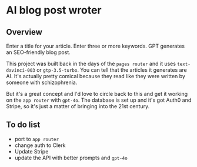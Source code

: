 # AI blog post wroter

## Overview

Enter a title for your article. Enter three or more keywords. GPT generates an SEO-friendly blog post.

This project was built back in the days of the `pages router` and it uses `text-davinci-003` or `gtp-3.5-turbo`. You can tell that the articles it generates are AI. It's actually pretty comical because they read like they were written by someone with schizophrenia.

But it's a great concept and I'd love to circle back to this and get it working on the `app router` with `gpt-4o`. The database is set up and it's got Auth0 and Stripe, so it's just a matter of bringing into the 21st century.

## To do list

- port to `app router`
- change auth to Clerk
- Update Stripe
- update the API with better prompts and `gpt-4o`
